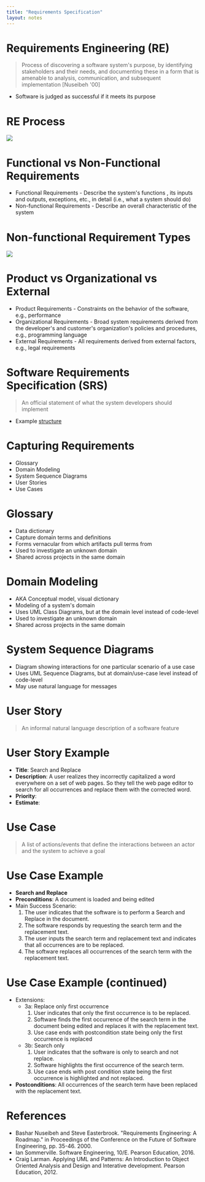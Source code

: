 ```yaml
---
title: "Requirements Specification"
layout: notes
---
```


[re-process]: /images/requirements/requirements-engineering-process.png
[non-functional]: /images/requirements/non-functional-requirements.png
[structure]: https://en.wikipedia.org/wiki/Software_requirements_specification#Structure

# Requirements Engineering (RE)
> Process of discovering a software system's purpose, by identifying stakeholders and their needs, and documenting these in a form that is amenable to analysis, communication, and subsequent implementation [Nuseibeh '00]
* Software is judged as successful if it meets its purpose

# RE Process
![][re-process]

# Functional vs Non-Functional Requirements
* Functional Requirements - Describe the system's functions , its inputs and outputs, exceptions, etc., in detail (i.e., what a system should do)
* Non-functional Requirements - Describe an overall characteristic of the system

# Non-functional Requirement Types
![][non-functional]

# Product vs Organizational vs External
* Product Requirements - Constraints on the behavior of the software, e.g., performance
* Organizational Requirements - Broad system requirements derived from the developer's and customer's organization's policies and procedures, e.g., programming language
* External Requirements - All requirements derived from external factors, e.g., legal requirements

# Software Requirements Specification (SRS)
> An official statement of what the system developers should implement

* Example [structure]

# Capturing Requirements
* Glossary
* Domain Modeling
* System Sequence Diagrams
* User Stories
* Use Cases

# Glossary
* Data dictionary
* Capture domain terms and definitions
* Forms vernacular from which artifacts pull terms from
* Used to investigate an unknown domain
* Shared across projects in the same domain

# Domain Modeling
* AKA Conceptual model, visual dictionary
* Modeling of a system's domain
* Uses UML Class Diagrams, but at the domain level instead of code-level
* Used to investigate an unknown domain
* Shared across projects in the same domain 

# System Sequence Diagrams
* Diagram showing interactions for one particular scenario of a use case
* Uses UML Sequence Diagrams, but at domain/use-case level instead of code-level
* May use natural language for messages

# User Story
> An informal natural language description of a software feature

# User Story Example
* **Title**: Search and Replace
* **Description**: A user realizes they incorrectly capitalized a word everywhere on a set of web pages. So they tell the web page editor to search for all occurrences and replace them with the corrected word.
* **Priority**:
* **Estimate**:  

# Use Case
> A list of actions/events that define the interactions between an actor and the system to achieve a goal

# Use Case Example
* **Search and Replace**
* **Preconditions**: A document is loaded and being edited
* Main Success Scenario:
	1. The user indicates that the software is to perform a Search and Replace in the document.
	2. The software responds by requesting the search term and the replacement text.
	3. The user inputs the search term and replacement text and indicates that all occurrences are to be replaced.
	4. The software replaces all occurrences of the search term with the replacement text.

# Use Case Example (continued)
* Extensions:
	* 3a: Replace only first occurrence
		1. User indicates that only the first occurrence is to be replaced.
		2. Software finds the first occurrence of the search term in the document being edited and replaces it with the replacement text.
		3. Use case ends with postcondition state being only the first occurrence is replaced
	* 3b: Search only
		1. User indicates that the software is only to search and not replace.
		2. Software highlights the first occurrence of the search term.
		3. Use case ends with post condition state being the first occurrence is highlighted and not replaced.
*  **Postconditions**: All occurrences of the search term have been replaced with the replacement text.

# References
* Bashar Nuseibeh and Steve Easterbrook. "Requirements Engineering: A Roadmap." in Proceedings of the Conference on the Future of Software Engineering, pp. 35-46. 2000.
* Ian Sommerville. Software Engineering, 10/E. Pearson Education, 2016.
* Craig Larman. Applying UML and Patterns: An Introduction to Object Oriented Analysis and Design and Interative development. Pearson Education, 2012.
